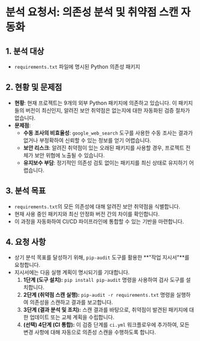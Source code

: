 # 분석 요청서: 의존성 분석 및 취약점 스캔 자동화

## 1. 분석 대상
- `requirements.txt` 파일에 명시된 Python 의존성 패키지

## 2. 현황 및 문제점
- **현황**: 현재 프로젝트는 9개의 외부 Python 패키지에 의존하고 있습니다. 이 패키지들의 버전이 최신인지, 알려진 보안 취약점은 없는지에 대한 자동화된 검증 절차가 없습니다.
- **문제점**:
    - **수동 조사의 비효율성**: `google_web_search` 도구를 사용한 수동 조사는 결과가 없거나 부정확하여 신뢰할 수 있는 정보를 얻기 어렵습니다.
    - **보안 리스크**: 알려진 취약점이 있는 오래된 패키지를 사용할 경우, 프로젝트 전체가 보안 위협에 노출될 수 있습니다.
    - **유지보수 부담**: 정기적인 의존성 검토 없이는 패키지를 최신 상태로 유지하기 어렵습니다.

## 3. 분석 목표
- `requirements.txt`의 모든 의존성에 대해 알려진 보안 취약점을 식별합니다.
- 현재 사용 중인 패키지와 최신 안정화 버전 간의 차이를 확인합니다.
- 이 과정을 자동화하여 CI/CD 파이프라인에 통합할 수 있는 기반을 마련합니다.

## 4. 요청 사항
- 상기 분석 목표를 달성하기 위해, `pip-audit` 도구를 활용한 **"작업 지시서"**를 요청합니다.
- 지시서에는 다음 실행 계획이 명시되기를 기대합니다.
    1. **1단계 (도구 설치):** `pip install pip-audit` 명령을 사용하여 검사 도구를 설치합니다.
    2. **2단계 (취약점 스캔 실행):** `pip-audit -r requirements.txt` 명령을 실행하여 의존성을 스캔하고 결과를 보고합니다.
    3. **3단계 (결과 분석 및 조치):** 스캔 결과를 바탕으로, 취약점이 발견된 패키지에 대한 업데이트 또는 교체 계획을 수립합니다.
    4. **(선택) 4단계 (CI 통합):** 이 검증 단계를 `ci.yml` 워크플로우에 추가하여, 모든 변경 사항에 대해 자동으로 의존성 스캔을 수행하도록 합니다.
